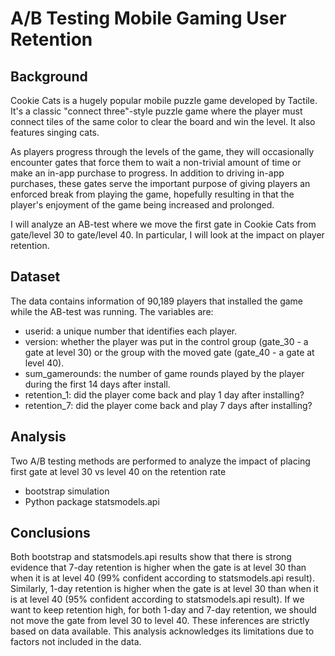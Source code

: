 #  A/B Testing Mobile Gaming User Retention 

## Background
Cookie Cats is a hugely popular mobile puzzle game developed by Tactile. It's a classic "connect three"-style puzzle game where the player must connect tiles of the same color to clear the board and win the level. It also features singing cats.

As players progress through the levels of the game, they will occasionally encounter gates that force them to wait a non-trivial amount of time or make an in-app purchase to progress. In addition to driving in-app purchases, these gates serve the important purpose of giving players an enforced break from playing the game, hopefully resulting in that the player's enjoyment of the game being increased and prolonged.

I will analyze an AB-test where we move the first gate in Cookie Cats from gate/level 30 to gate/level 40. In particular, I will look at the impact on player retention.

## Dataset
The data contains information of 90,189 players that installed the game while the AB-test was running. The variables are:

- userid: a unique number that identifies each player.
- version: whether the player was put in the control group (gate_30 - a gate at level 30) or the group with the moved gate (gate_40 - a gate at level 40).
- sum_gamerounds: the number of game rounds played by the player during the first 14 days after install.
- retention_1: did the player come back and play 1 day after installing?
- retention_7: did the player come back and play 7 days after installing?

## Analysis
Two A/B testing methods are performed to analyze the impact of placing first gate at level 30 vs level 40 on the retention rate
- bootstrap simulation
- Python package statsmodels.api

## Conclusions
Both bootstrap and statsmodels.api results show that there is strong evidence that 7-day retention is higher when the gate is at level 30 than when it is at level 40 (99% confident according to statsmodels.api result). Similarly, 1-day retention is higher when the gate is at level 30 than when it is at level 40 (95% confident according to statsmodels.api result). If we want to keep retention high, for both 1-day and 7-day retention, we should not move the gate from level 30 to level 40. 
These inferences are strictly based on data available. This analysis acknowledges its limitations due to factors not included in the data.

